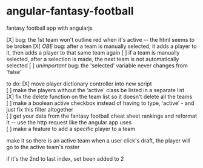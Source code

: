 angular-fantasy-football
========================

fantasy football app with angularjs

[X] bug: the 1st team won't outline red when it's active -- the html seems to be broken
[X] *OBE* bug: after a team is manually selected, it adds a player to it, then adds a player to that same team again
[ ] if a team is manually selected, after a selection is made, the next team is not automatically selected
[ ] *unimportant* bug: the 'selected' variable never changes from 'false'

to do:
[X] move player dictionary controller into new script<br />
[ ] make the players without the ‘active' class be listed in a separate list<br />
[X] fix the delete function on the team list so it doesn't delete all the teams<br />
[ ] make a boolean active checkbox instead of having to type, ‘active’ - and just fix this filter altogether<br />
[ ] get your data from the fantasy football cheat sheet rankings and reformat it -- use the http request like the angular app uses<br />
[ ] make a feature to add a specific player to a team<br />




make it so there is an active team
when a user click's draft, the player will go to the active team's roster


if it's the 2nd to last index, set been added to 2
